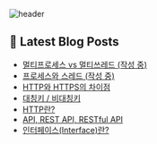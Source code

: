![header](https://capsule-render.vercel.app/api?type=waving&color=auto&height=300&section=header&text=YUNA%20CODE&fontSize=90)

<!--# Hi there 👋-->
<!--## 이런 환경에 익숙해요✍🏼-->

<!--## 언어-->

<!--<p>-->
<!--  <img alt="" src= "https://img.shields.io/badge/JavaScript-F7DF1E?style=flat-square&logo=JavaScript&logoColor=white"/> -->
<!--  <img alt="" src= "https://img.shields.io/badge/TypeScript-black?logo=typescript&logoColor=blue"/>-->
<!--</p>-->

## 📕 Latest Blog Posts

<ul><li><a href='https://cs-by-yuna.tistory.com/7' target='_blank'>멀티프로세스 vs 멀티쓰레드 (작성 중)</a></li><li><a href='https://cs-by-yuna.tistory.com/6' target='_blank'>프로세스와 스레드 (작성 중)</a></li><li><a href='https://cs-by-yuna.tistory.com/5' target='_blank'>HTTP와 HTTPS의 차이점</a></li><li><a href='https://cs-by-yuna.tistory.com/4' target='_blank'>대칭키 / 비대칭키</a></li><li><a href='https://cs-by-yuna.tistory.com/3' target='_blank'>HTTP란?</a></li><li><a href='https://cs-by-yuna.tistory.com/2' target='_blank'>API, REST API, RESTful API</a></li><li><a href='https://cs-by-yuna.tistory.com/1' target='_blank'>인터페이스(Interface)란?</a></li></ul>